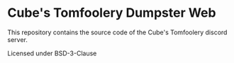 # Cube's Tomfoolery Dumpster Web
This repository contains the source code of the Cube's Tomfoolery discord server.

Licensed under BSD-3-Clause 
